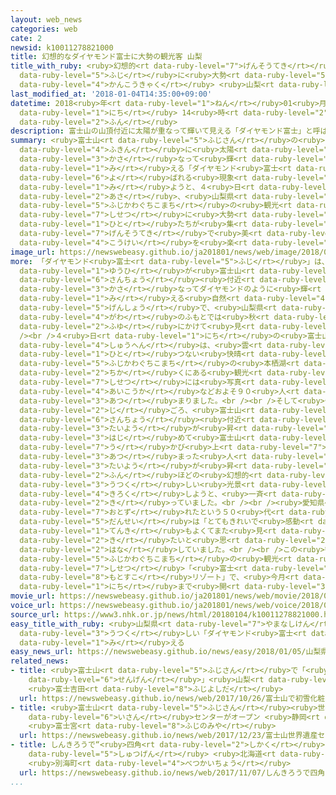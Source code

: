 ```yaml
---
layout: web_news
categories: web
cate: 2
newsid: k10011278821000
title: 幻想的なダイヤモンド富士に大勢の観光客 山梨
title_with_ruby: <ruby>幻想的<rt data-ruby-level="7">げんそうてき</rt></ruby>なダイヤモンド<ruby>富士<rt
  data-ruby-level="5">ふじ</rt></ruby>に<ruby>大勢<rt data-ruby-level="5">おおぜい</rt></ruby>の<ruby>観光客<rt
  data-ruby-level="4">かんこうきゃく</rt></ruby> <ruby>山梨<rt data-ruby-level="7">やまなし</rt></ruby>
last_modified_at: '2018-01-04T14:35:00+09:00'
datetime: 2018<ruby>年<rt data-ruby-level="1">ねん</rt></ruby>01<ruby>月<rt data-ruby-level="1">がつ</rt></ruby>04<ruby>日<rt
  data-ruby-level="1">にち</rt></ruby> 14<ruby>時<rt data-ruby-level="2">じ</rt></ruby>35<ruby>分<rt
  data-ruby-level="2">ふん</rt></ruby>
description: 富士山の山頂付近に太陽が重なって輝いて見える「ダイヤモンド富士」と呼ばれる現象を見ようと、４日朝、山梨県富士河口湖町の観光施設に大勢の人たちが集まり、幻想的で美しい光景を楽しみました。
summary: <ruby>富士山<rt data-ruby-level="5">ふじさん</rt></ruby>の<ruby>山頂<rt data-ruby-level="6">さんちょう</rt></ruby><ruby>付近<rt
  data-ruby-level="4">ふきん</rt></ruby>に<ruby>太陽<rt data-ruby-level="3">たいよう</rt></ruby>が<ruby>重<rt
  data-ruby-level="3">かさ</rt></ruby>なって<ruby>輝<rt data-ruby-level="7">かがや</rt></ruby>いて<ruby>見<rt
  data-ruby-level="1">み</rt></ruby>える「ダイヤモンド<ruby>富士<rt data-ruby-level="5">ふじ</rt></ruby>」と<ruby>呼<rt
  data-ruby-level="6">よ</rt></ruby>ばれる<ruby>現象<rt data-ruby-level="5">げんしょう</rt></ruby>を<ruby>見<rt
  data-ruby-level="1">み</rt></ruby>ようと、４<ruby>日<rt data-ruby-level="1">にち</rt></ruby><ruby>朝<rt
  data-ruby-level="2">あさ</rt></ruby>、<ruby>山梨県<rt data-ruby-level="7">やまなしけん</rt></ruby><ruby>富士河口湖町<rt
  data-ruby-level="5">ふじかわぐちこまち</rt></ruby>の<ruby>観光<rt data-ruby-level="4">かんこう</rt></ruby><ruby>施設<rt
  data-ruby-level="7">しせつ</rt></ruby>に<ruby>大勢<rt data-ruby-level="5">おおぜい</rt></ruby>の<ruby>人<rt
  data-ruby-level="1">ひと</rt></ruby>たちが<ruby>集<rt data-ruby-level="3">あつ</rt></ruby>まり、<ruby>幻想的<rt
  data-ruby-level="7">げんそうてき</rt></ruby>で<ruby>美<rt data-ruby-level="3">うつく</rt></ruby>しい<ruby>光景<rt
  data-ruby-level="4">こうけい</rt></ruby>を<ruby>楽<rt data-ruby-level="2">たの</rt></ruby>しみました。
image_url: https://newswebeasy.github.io/ja201801/news/web/image/2018/01/04/K10011278821_1801041335_1801041435_01_02.jpg
more: 「ダイヤモンド<ruby>富士<rt data-ruby-level="5">ふじ</rt></ruby>」は、<ruby>朝日<rt data-ruby-level="2">あさひ</rt></ruby>や<ruby>夕日<rt
  data-ruby-level="1">ゆうひ</rt></ruby>が<ruby>富士山<rt data-ruby-level="5">ふじさん</rt></ruby>の<ruby>山頂<rt
  data-ruby-level="6">さんちょう</rt></ruby><ruby>付近<rt data-ruby-level="4">ふきん</rt></ruby>に<ruby>重<rt
  data-ruby-level="3">かさ</rt></ruby>なってダイヤモンドのように<ruby>輝<rt data-ruby-level="7">かがや</rt></ruby>いて<ruby>見<rt
  data-ruby-level="1">み</rt></ruby>える<ruby>自然<rt data-ruby-level="4">しぜん</rt></ruby><ruby>現象<rt
  data-ruby-level="5">げんしょう</rt></ruby>で、<ruby>山梨県<rt data-ruby-level="7">やまなしけん</rt></ruby><ruby>側<rt
  data-ruby-level="4">がわ</rt></ruby>のふもとでは<ruby>秋<rt data-ruby-level="2">あき</rt></ruby>から<ruby>冬<rt
  data-ruby-level="2">ふゆ</rt></ruby>にかけて<ruby>見<rt data-ruby-level="1">み</rt></ruby>ることができます。<br
  /><br />４<ruby>日<rt data-ruby-level="1">にち</rt></ruby>の<ruby>富士山<rt data-ruby-level="5">ふじさん</rt></ruby><ruby>周辺<rt
  data-ruby-level="4">しゅうへん</rt></ruby>は、<ruby>雲<rt data-ruby-level="2">くも</rt></ruby><ruby>一<rt
  data-ruby-level="1">ひと</rt></ruby>つない<ruby>快晴<rt data-ruby-level="5">かいせい</rt></ruby>となり、<ruby>富士河口湖町<rt
  data-ruby-level="5">ふじかわぐちこまち</rt></ruby>の<ruby>本栖湖<rt data-ruby-level="8">もとすこ</rt></ruby>の<ruby>近<rt
  data-ruby-level="2">ちか</rt></ruby>くにある<ruby>観光<rt data-ruby-level="4">かんこう</rt></ruby><ruby>施設<rt
  data-ruby-level="7">しせつ</rt></ruby>には<ruby>写真<rt data-ruby-level="3">しゃしん</rt></ruby>の<ruby>愛好家<rt
  data-ruby-level="4">あいこうか</rt></ruby>などおよそ９０<ruby>人<rt data-ruby-level="1">にん</rt></ruby>が<ruby>集<rt
  data-ruby-level="3">あつ</rt></ruby>まりました。<br /><br />そして<ruby>午前<rt data-ruby-level="2">ごぜん</rt></ruby>８<ruby>時<rt
  data-ruby-level="2">じ</rt></ruby>ごろ、<ruby>富士山<rt data-ruby-level="5">ふじさん</rt></ruby>の<ruby>山頂<rt
  data-ruby-level="6">さんちょう</rt></ruby><ruby>付近<rt data-ruby-level="4">ふきん</rt></ruby>から<ruby>太陽<rt
  data-ruby-level="3">たいよう</rt></ruby>が<ruby>昇<rt data-ruby-level="7">のぼ</rt></ruby>り<ruby>始<rt
  data-ruby-level="3">はじ</rt></ruby>めて<ruby>富士山<rt data-ruby-level="5">ふじさん</rt></ruby>のシルエットが<ruby>浮<rt
  data-ruby-level="7">う</rt></ruby>かび<ruby>上<rt data-ruby-level="7">あ</rt></ruby>がると、<ruby>集<rt
  data-ruby-level="3">あつ</rt></ruby>まった<ruby>人<rt data-ruby-level="1">ひと</rt></ruby>たちは<ruby>太陽<rt
  data-ruby-level="3">たいよう</rt></ruby>が<ruby>昇<rt data-ruby-level="7">のぼ</rt></ruby>りきるまでのわずか２<ruby>分<rt
  data-ruby-level="2">ふん</rt></ruby>ほどの<ruby>幻想的<rt data-ruby-level="7">げんそうてき</rt></ruby>で<ruby>美<rt
  data-ruby-level="3">うつく</rt></ruby>しい<ruby>光景<rt data-ruby-level="4">こうけい</rt></ruby>を<ruby>記録<rt
  data-ruby-level="4">きろく</rt></ruby>しようと、<ruby>一斉<rt data-ruby-level="7">いっせい</rt></ruby>にカメラのシャッターを<ruby>切<rt
  data-ruby-level="2">き</rt></ruby>っていました。<br /><br /><ruby>愛知県<rt data-ruby-level="4">あいちけん</rt></ruby>から<ruby>訪<rt
  data-ruby-level="7">おとず</rt></ruby>れたという５０<ruby>代<rt data-ruby-level="3">だい</rt></ruby>の<ruby>男性<rt
  data-ruby-level="5">だんせい</rt></ruby>は「とてもきれいで<ruby>感動<rt data-ruby-level="3">かんどう</rt></ruby>しました。<ruby>天気<rt
  data-ruby-level="1">てんき</rt></ruby>もよくてまた<ruby>見<rt data-ruby-level="2">み</rt></ruby>に<ruby>来<rt
  data-ruby-level="2">き</rt></ruby>たいと<ruby>思<rt data-ruby-level="2">おも</rt></ruby>いました」と<ruby>話<rt
  data-ruby-level="2">はな</rt></ruby>していました。<br /><br />この<ruby>観賞会<rt data-ruby-level="4">かんしょうかい</rt></ruby>は、<ruby>富士河口湖町<rt
  data-ruby-level="5">ふじかわぐちこまち</rt></ruby>の<ruby>観光<rt data-ruby-level="4">かんこう</rt></ruby><ruby>施設<rt
  data-ruby-level="7">しせつ</rt></ruby>「<ruby>富士<rt data-ruby-level="5">ふじ</rt></ruby><ruby>本栖湖<rt
  data-ruby-level="8">もとすこ</rt></ruby>リゾート」で、<ruby>今月<rt data-ruby-level="2">こんげつ</rt></ruby>１０<ruby>日<rt
  data-ruby-level="1">にち</rt></ruby>まで<ruby>開<rt data-ruby-level="3">ひら</rt></ruby>かれています。
movie_url: https://newswebeasy.github.io/ja201801/news/web/movie/2018/01/04/k10011278821_201801041511_201801041514.mp4
voice_url: https://newswebeasy.github.io/ja201801/news/web/voice/2018/01/04/k10011278821_201801041511_201801041514.mp3
source_url: https://www3.nhk.or.jp/news/html/20180104/k10011278821000.html
easy_title_with_ruby: <ruby>山梨県<rt data-ruby-level="7">やまなしけん</rt></ruby> <ruby>美<rt
  data-ruby-level="3">うつく</rt></ruby>しい「ダイヤモンド<ruby>富士<rt data-ruby-level="5">ふじ</rt></ruby>」が<ruby>見<rt
  data-ruby-level="1">み</rt></ruby>える
easy_news_url: https://newswebeasy.github.io/news/easy/2018/01/05/山梨県-美しいダイヤモンド富士が見える
related_news:
- title: <ruby>富士山<rt data-ruby-level="5">ふじさん</rt></ruby>で「<ruby>初雪化粧<rt data-ruby-level="7">はつゆきげしょう</rt></ruby><ruby>宣言<rt
    data-ruby-level="6">せんげん</rt></ruby>」<ruby>山梨<rt data-ruby-level="7">やまなし</rt></ruby>
    <ruby>富士吉田<rt data-ruby-level="8">ふじよしだ</rt></ruby>
  url: https://newswebeasy.github.io/news/web/2017/10/26/富士山で初雪化粧宣言山梨-富士吉田
- title: <ruby>富士山<rt data-ruby-level="5">ふじさん</rt></ruby><ruby>世界<rt data-ruby-level="3">せかい</rt></ruby><ruby>遺産<rt
    data-ruby-level="6">いさん</rt></ruby>センターがオープン <ruby>静岡<rt data-ruby-level="7">しずおか</rt></ruby>
    <ruby>富士宮<rt data-ruby-level="8">ふじのみや</rt></ruby>
  url: https://newswebeasy.github.io/news/web/2017/12/23/富士山世界遺産センターがオープン-静岡-富士宮
- title: しんきろうで“<ruby>四角<rt data-ruby-level="2">しかく</rt></ruby>い<ruby>太陽<rt data-ruby-level="3">たいよう</rt></ruby>”<ruby>出現<rt
    data-ruby-level="5">しゅつげん</rt></ruby> <ruby>北海道<rt data-ruby-level="2">ほっかいどう</rt></ruby>
    <ruby>別海町<rt data-ruby-level="4">べつかいちょう</rt></ruby>
  url: https://newswebeasy.github.io/news/web/2017/11/07/しんきろうで四角い太陽出現-北海道-別海町
...
```

